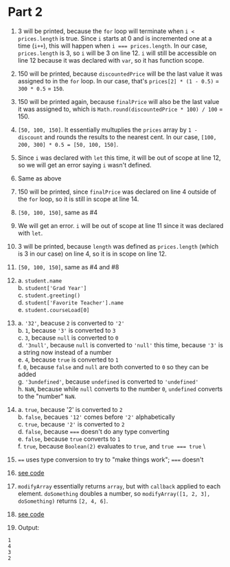 # Part 2

1. 3 will be printed, because the `for` loop will terminate when `i < prices.length` is true. Since `i` starts at 0 and is incremented one at a time (`i++`), this will happen when `i === prices.length`. In our case, `prices.length` is 3, so `i` will be 3 on line 12. `i` will still be accessible on line 12 because it was declared with `var`, so it has function scope.
2. 150 will be printed, because `discountedPrice` will be the last value it was assigned to in the `for` loop. In our case, that's `prices[2] * (1 - 0.5)` = `300 * 0.5` = `150`.
3. 150 will be printed again, because `finalPrice` will also be the last value it was assigned to, which is `Math.round(discountedPrice * 100) / 100` = 150.
4. `[50, 100, 150]`. It essentially multuplies the `prices` array by `1 - discount` and rounds the results to the nearest cent. In our case, `[100, 200, 300] * 0.5 = [50, 100, 150]`.
5. Since `i` was declared with `let` this time, it will be out of scope at line 12, so we will get an error saying `i` wasn't defined.
6. Same as above
7. 150 will be printed, since `finalPrice` was declared on line 4 outside of the `for` loop, so it is still in scope at line 14.
8. `[50, 100, 150]`, same as #4
9. We will get an error. `i` will be out of scope at line 11 since it was declared with `let`.
10. 3 will be printed, because `length` was defined as `prices.length` (which is 3 in our case) on line 4, so it is in scope on line 12.
11. `[50, 100, 150]`, same as #4 and #8
12. a. `student.name` \
b. `student['Grad Year']` \
c. `student.greeting()` \
d. `student['Favorite Teacher'].name` \
e. `student.courseLoad[0]`

13. a. `'32'`, beacuse `2` is converted to `'2'` \
b. `1`, because `'3'` is converted to `3` \
c. `3`, because `null` is converted to `0` \
d. `'3null'`, because `null` is converted to `'null'` this time, because `'3'` is a string now instead of a number \
e. `4`, because `true` is converted to `1` \
f. `0`, because `false` and `null` are both converted to `0` so they can be added \
g. `'3undefined'`, because `undefined` is converted to `'undefined'`  \
h. `NaN`, because while `null` converts to the number `0`, `undefined` converts to the "number" `NaN`.

14. a. `true`, because '2' is converted to `2` \
b. `false`, becaues `'12'` comes before `'2'` alphabetically \
c. `true`, because `'2'` is converted to `2` \
d. `false`, because `===` doesn't do any type converting \
e. `false`, because `true` converts to `1` \
f. `true`, because `Boolean(2)` evaluates to `true`, and `true === true` \

15. `==` uses type conversion to try to "make things work"; `===` doesn't
16. [see code](/expose/javascript/part2-question16.js)
17. `modifyArray` essentially returns `array`, but with `callback` applied to each element. `doSomething` doubles a number, so `modifyArray([1, 2, 3], doSomething)` returns `[2, 4, 6]`.
18. [see code](/expose/javascript/part2-question18.js)
19. Output:

```
1
4
3
2
```
